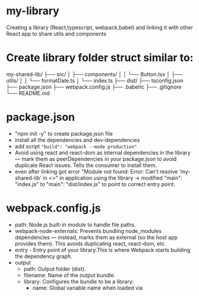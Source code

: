 # my-library
Creating a library (React,typescript, webpack,babel) and linking it with other React app to share utils and components


# Create library folder struct similar to:
my-shared-lib/
├── src/
│   ├── components/
│   │   └── Button.tsx
│   ├── utils/
│   │   └── formatDate.ts
│   └── index.ts
├── dist/
├── tsconfig.json
├── package.json
├── webpack.config.js
├── .babelrc
├── .gitignore
└── README.md

# package.json
- "npm init -y" to create package.json file
- install all the dependencies and dev-dependencies
- add script `"build": "webpack --mode production"`
- Avoid using react and react-dom as internal dependencies in the library — mark them as peerDependencies in your package.json to avoid duplicate React issues. Tells the consumer to install them.
- even after linking got error "Module not found: Error: Can't resolve 'my-shared-lib' in <>" in application using the library ->  modified "main": "index.js" to "main": "dist/index.js" to point to correct entry point.

# webpack.config.js
- path: Node.js built-in module to handle file paths.
- webpack-node-externals: Prevents bundling node_modules dependencies — instead, marks them as external (so the host app provides them). This avoids duplicating react, react-dom, etc.
- entry - Entry point of your library.This is where Webpack starts building the dependency graph.
- output
    - path: Output folder (dist).
    - filename: Name of the output bundle.
    - library: Configures the bundle to be a library:
        - name: Global variable name when loaded via <script> tag.
        - type: 'umd': Universal Module Definition — makes your library work with:
            -CommonJS (Node)
            -AMD (RequireJS)
            -Global variable (Browser)
    - clean: true: Clears the dist/ folder before building.
- resolve : Allows imports without needing to write file extensions.
- module 
    - rules
        - Uses babel-loader to transpile TypeScript + React JSX using Babel.
        - Allows importing CSS in components

NOTE: 
- If you bundle React into your library, and the host app already has it, you’ll likely get errors like:
    - Invalid hook call
    - React is not defined
    - Conflicting react versions
- Using externals and peerDependencies avoids this problem by sharing React across your MFEs and shared library.
- You can also manually externalize only specific modules(If fine grain needed):
    externals: {
        react: 'React',
        'react-dom': 'ReactDOM',
    }
- But nodeExternals() is better when you want to skip all node_modules

# to link the local library to an application
- in lib folder
    - npm link
- in app folder 
    - npm link my-shared-lib
    - check in node-modules folder and by "npm list" cmd
- when there is a change in lib run "npm run build" and the new lib changes will be reflected in the app

# usage in other app (code)
import { formatDate, Button } from 'nxo-library';
let newDate = new Date()
<p>{formatDate(newDate)}</p>
<Button label="Testing" onClick={toggleTheme}></Button>
